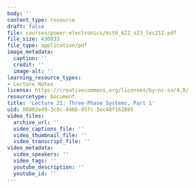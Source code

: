 ```yaml
---
body: ''
content_type: resource
draft: false
file: courses/power-electronics/mit6_622_s23_lec212.pdf
file_size: 430833
file_type: application/pdf
image_metadata:
  caption: ''
  credit: ''
  image-alt: ''
learning_resource_types:
- Lecture Notes
license: https://creativecommons.org/licenses/by-nc-sa/4.0/
resourcetype: Document
title: 'Lecture 21: Three-Phase Systems, Part 1'
uid: 08002e49-3c9c-446b-95fc-5ec48f162885
video_files:
  archive_url: ''
  video_captions_file: ''
  video_thumbnail_file: ''
  video_transcript_file: ''
video_metadata:
  video_speakers: ''
  video_tags: ''
  youtube_description: ''
  youtube_id: ''
---
```

